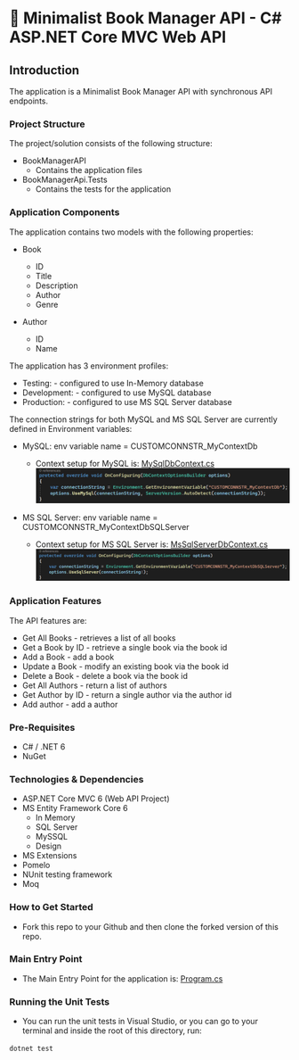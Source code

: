 # 📖 Minimalist Book Manager API - C# ASP.NET Core MVC Web API

## Introduction
The application is a Minimalist Book Manager API with synchronous API endpoints.

### Project Structure
The project/solution consists of the following structure:

* BookManagerAPI
	* Contains the application files
* BookManagerApi.Tests
	* Contains the tests for the application

### Application Components
The application contains two models with the following properties:

* Book
	* ID
	* Title
	* Description
	* Author
	* Genre

* Author
	* ID
	* Name

The application has 3 environment profiles:

- Testing: - configured to use In-Memory database
- Development: - configured to use MySQL database
- Production: - configured to use MS SQL Server database

The connection strings for both MySQL and MS SQL Server are currently defined in Environment variables:

- MySQL: env variable name = CUSTOMCONNSTR_MyContextDb
	- Context setup for MySQL is: [MySqlDbContext.cs](./BookManagerApi/Data/MySqlDbContext.cs)
![Alt text](https://github.com/Hayley96/lm-lab-csharp-book-manager-api/blob/main/BookManagerApi/resources/MySQLConnectionString.png?raw=true "MySQL Connection Setup")
	
- MS SQL Server: env variable name = CUSTOMCONNSTR_MyContextDbSQLServer
	- Context setup for MS SQL Server is: [MsSqlServerDbContext.cs](./BookManagerApi/Data/MsSqlServerDbContext.cs)
![Alt text](https://github.com/Hayley96/lm-lab-csharp-book-manager-api/blob/main/BookManagerApi/resources/MsSQLServerConnectionString.png?raw=true "MSSQL Server Connection Setup")

### Application Features
The API features are:
* Get All Books - retrieves a list of all books
* Get a Book by ID - retrieve a single book via the book id
* Add a Book - add a book
* Update a Book - modify an existing book via the book id
* Delete a Book - delete a book via the book id
* Get All Authors - return a list of authors
* Get Author by ID - return a single author via the author id
* Add author - add a author

### Pre-Requisites
- C# / .NET 6
- NuGet

### Technologies & Dependencies
- ASP.NET Core MVC 6 (Web API Project)
- MS Entity Framework Core 6
	- In Memory
	- SQL Server
	- MySSQL
	- Design
- MS Extensions
- Pomelo
- NUnit testing framework
- Moq

### How to Get Started
- Fork this repo to your Github and then clone the forked version of this repo.

### Main Entry Point
- The Main Entry Point for the application is: [Program.cs](./BookManagerApi/Program.cs)

### Running the Unit Tests
- You can run the unit tests in Visual Studio, or you can go to your terminal and inside the root of this directory, run:

`dotnet test`